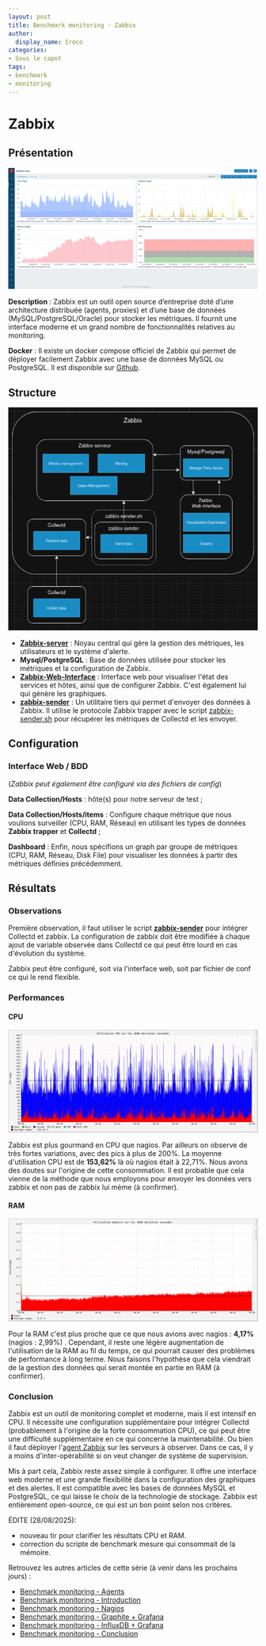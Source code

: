 ```yaml
---
layout: post
title: Benchmark monitoring - Zabbix
author:
  display_name: Iroco
categories:
- Sous le capot
tags:
- benchmark
- monitoring
---
```

# Zabbix

## Présentation

[![Exemple de dashboard de Zabbix](../images/monitoring-dasboard-benchmark/Pres_zabbix.png)](https://www.zabbix.com/)

**Description** : Zabbix est un outil open source d’entreprise doté d’une architecture distribuée (agents, proxies) et d’une base de données (MySQL/PostgreSQL/Oracle) pour stocker les métriques. Il fournit une interface moderne et un grand nombre de fonctionnalités relatives au monitoring.

**Docker** : Il existe un docker compose officiel de Zabbix qui permet de déployer facilement Zabbix avec une base de données MySQL ou PostgreSQL. Il est disponible sur [Github](https://github.com/zabbix/zabbix-docker).


## Structure

[![Schéma descriptif du fonctionnement de Zabbix](../images/monitoring-dasboard-benchmark/Schema_zabbix.png)](https://www.zabbix.com/)

  - [**Zabbix-server**](https://www.zabbix.com/documentation/7.2/en/manual/appendix/config/zabbix_server) : Noyau central qui gère la gestion des métriques, les utilisateurs et le système d'alerte.
  - **Mysql/PostgreSQL** : Base de données utilisée pour stocker les métriques et la configuration de Zabbix.
  - [**Zabbix-Web-Interface**](https://hub.docker.com/r/zabbix/zabbix-web-service) : Interface web pour visualiser l'état des services et hôtes, ainsi que de configurer Zabbix. C'est également lui qui génère les graphiques.
  - [**zabbix-sender**](https://www.zabbix.com/documentation/current/en/manpages/zabbix_sender) : Un utilitaire tiers qui permet d'envoyer des données à Zabbix. Il utilise le protocole Zabbix trapper avec le script [zabbix-sender.sh](https://github.com/iroco-co/bench-monitoring-dashboard/blob/main/src/zabbix-sender.sh) pour récupérer les métriques de Collectd et les envoyer.

## Configuration

### Interface Web / BDD 

(*Zabbix peut également être configuré via des fichiers de config*)
  
**Data Collection/Hosts** : hôte(s) pour notre serveur de test ;

**Data Collection/Hosts/items** : Configure chaque métrique que nous voulions surveiller (CPU, RAM, Réseau) en utilisant les types de données **Zabbix trapper** et  **Collectd** ;

**Dashboard** : Enfin, nous spécifions un graph par groupe de métriques (CPU, RAM, Réseau, Disk File) pour visualiser les données à partir des métriques définies précédemment.

## Résultats

### Observations

Première observation, il faut utiliser le script  [**zabbix-sender**](https://www.zabbix.com/documentation/current/en/manpages/zabbix_sender) pour intégrer Collectd et zabbix.  La configuration de zabbix doit être modifiée à chaque ajout de variable observée dans Collectd ce qui peut être lourd en cas d'évolution du système.

Zabbix peut être configuré, soit via l'interface web, soit par fichier de conf ce qui le rend flexible.

### Performances

#### CPU

[![Graphique d'utilisation CPU de Zabbix sur les 3600 dernières secondes.](../images/monitoring-dasboard-benchmark/zabbix_cpu_usage.png)](../images/monitoring-dasboard-benchmark/zabbix_cpu_usage.png)

Zabbix est plus gourmand en CPU que nagios. Par ailleurs on observe de très fortes variations, avec des pics à plus de 200%. La moyenne d'utilisation CPU est de **153,62%** là où nagios était à 22,71%. Nous avons des doutes sur l'origine de cette consommation. Il est probable que cela vienne de la méthode que nous employons pour envoyer les données vers zabbix et non pas de zabbix lui mème (à confirmer).

#### RAM

[![Graphique d'utilisation mémoire de Zabbix sur les 3600 dernières secondes.](../images/monitoring-dasboard-benchmark/zabbix_memory_usage.png)](../images/monitoring-dasboard-benchmark/zabbix_memory_usage.png)

Pour la RAM c'est plus proche que ce que nous avions avec nagios : **4,17%** (nagios : 2,99%) . Cependant, il reste une légère augmentation de l'utilisation de la RAM au fil du temps, ce qui pourrait causer des problèmes de performance à long terme. Nous faisons l'hypothèse que cela viendrait de la gestion des données qui serait montée en partie en RAM (à confirmer).

### Conclusion

Zabbix est un outil de monitoring complet et moderne, mais il est intensif en CPU. Il nécessite une configuration supplémentaire pour intégrer Collectd (probablement à l'origine de la forte consommation CPU), ce qui peut être une difficulté supplémentaire en ce qui concerne la maintenabilité. Ou bien il faut déployer l'[agent Zabbix](https://www.zabbix.com/download_agents) sur les serveurs à observer. Dans ce cas, il y a moins d'inter-opérabilité si on veut changer de système de supervision.

Mis à part cela, Zabbix reste assez simple à configurer. Il offre une interface web moderne et une grande flexibilité dans la configuration des graphiques et des alertes. Il est compatible avec les bases de données MySQL et PostgreSQL, ce qui laisse le choix de la technologie de stockage.  Zabbix est entièrement open-source, ce qui est un bon point selon nos critères.

ÉDITE (28/08/2025): 
- nouveau tir pour clarifier les résultats CPU et RAM.
- correction du scripte de benchmark mesure qui consommait de la mémoire.

Retrouvez les autres articles de cette série (à venir dans les prochains jours) :

- [Benchmark monitoring - Agents](/monitoring-agents/)
- [Benchmark monitoring - Introduction](/monitoring-introduction/)
- [Benchmark monitoring - Nagios](/monitoring-nagios/)
- [Benchmark monitoring - Graphite + Grafana](/monitoring-graphite/)
- [Benchmark monitoring - InfluxDB + Grafana](/monitoring-influxdb)
- [Benchmark monitoring - Conclusion](/monitoring-conclusion/)
